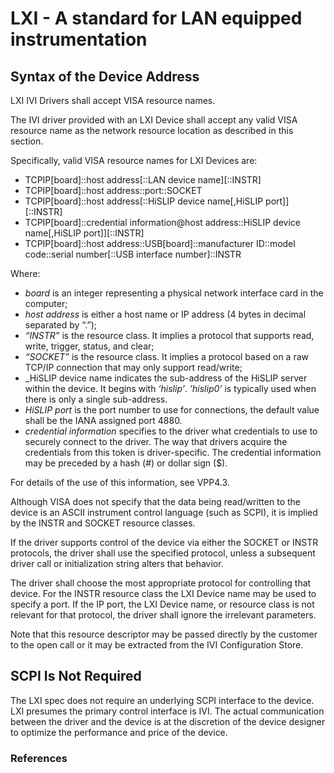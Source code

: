 # LXI - A standard for LAN equipped instrumentation 


## Syntax of the Device Address
LXI IVI Drivers shall accept VISA resource names.  

The IVI driver provided with an LXI Device shall accept any valid VISA resource name as the network resource location as described in this section.  

Specifically, valid VISA resource names for LXI Devices are:  
* TCPIP[board]::host address[::LAN device name][::INSTR]
* TCPIP[board]::host address::port::SOCKET
* TCPIP[board]::host address[::HiSLIP device name[,HiSLIP
port]][::INSTR]
* TCPIP[board]::credential information@host address::HiSLIP device
name[,HiSLIP port]][::INSTR]
* TCPIP[board]::host address::USB[board]::manufacturer ID::model code::serial number[::USB interface number]::INSTR

Where:
* _board_ is an integer representing a physical network interface card in the computer;
* _host address_ is either a host name or IP address (4 bytes in decimal separated by “.”);
* _“INSTR”_ is the resource class. It implies a protocol that supports read, write, trigger, status, and clear;
* _“SOCKET”_ is the resource class. It implies a protocol based on a raw TCP/IP connection
that may only support read/write;
* _HiSLIP device name indicates the sub-address of the HiSLIP server within the device. It
begins with _‘hislip’_. _’hislip0’_ is typically used when there is only a single sub-address.
* _HiSLIP port_ is the port number to use for connections, the default value shall be the
IANA assigned port 4880.
* _credential information_ specifies to the driver what credentials to use to securely connect to the driver. The way that drivers acquire the credentials from this token is driver-specific. The credential information may be preceded by a hash (#) or dollar sign ($).

For details of the use of this information, see VPP4.3.

Although VISA does not specify that the data being read/written to the device is an ASCII
instrument control language (such as SCPI), it is implied by the INSTR and SOCKET resource
classes.  

If the driver supports control of the device via either the SOCKET or INSTR protocols, the driver shall use the specified protocol, unless a subsequent driver call or initialization string alters that behavior.  

The driver shall choose the most appropriate protocol for controlling that device. For the INSTR resource class the LXI Device name may be used to specify a port. If the IP port, the LXI Device name, or resource class is not relevant for that protocol, the driver shall ignore the irrelevant parameters.

Note that this resource descriptor may be passed directly by the customer to the open call or it may be extracted from the IVI Configuration Store.

## SCPI Is Not Required
The LXI spec does not require an underlying SCPI interface to the device. LXI presumes the primary control interface is IVI. The actual communication between the driver and the device is at the discretion of the device designer to optimize the performance and price of the device.

### References

[ICS Electronics]: https://www.icselect.com/
[LXI]: https://www.lxistandard.org/About/AboutLXI.aspx
[VXI Consortium]: http://www.vxibus.org
[VXI-11 Specifications]: https://vxibus.org/specifications.html
[RPC]: https://en.wikipedia.org/wiki/Sun_RPC
[Making sense of T&M protocols]: https://tomverbeure.github.io/2020/06/07/Making-Sense-of-Test-and-Measurement-Protocols.html
[ONC Remote Procedure Call (RPC)]: https://en.wikipedia.org/wiki/Open_Network_Computing_Remote_Procedure_Call
[Visa Resource Name]: https://www.ni.com/docs/en-US/bundle/labview/page/lvinstio/visa_resource_name_generic.html
